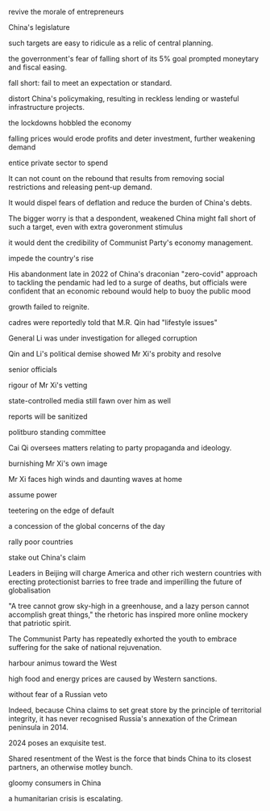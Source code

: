 

revive the morale of entrepreneurs  

China's legislature  

such targets are easy to ridicule as a relic of central planning.  

the goverronment's fear of falling short of its 5% goal prompted moneytary and fiscal easing.  

fall short: fail to meet an expectation or standard.  

distort China's policymaking, resulting in reckless lending or wasteful infrastructure projects.  

the lockdowns hobbled the economy  

falling prices would erode profits and deter investment, further weakening demand  

entice private sector to spend  

It can not count on the rebound that results from removing social restrictions and releasing pent-up demand.  


It would dispel fears of deflation and reduce the burden of China's debts.  

The bigger worry is that a despondent, weakened China might fall short of such a target, even with extra goveronment stimulus  

it would dent the credibility of Communist Party's economy management.  


impede the country's rise  

His abandonment late in 2022 of China's draconian "zero-covid" approach to tackling the pendamic had led to a surge of deaths,
but officials were confident that an economic rebound would help to buoy the public mood  

growth failed to reignite.

cadres were reportedly told that M.R. Qin had "lifestyle issues"  

General Li was under investigation for alleged corruption  

Qin and Li's political demise showed Mr Xi's probity and resolve  

senior officials  

rigour of Mr Xi's vetting  

state-controlled media still fawn over him as well

reports will be sanitized

politburo standing committee  

Cai Qi oversees matters relating to party propaganda and ideology.  

burnishing Mr Xi's own image  

Mr Xi faces high winds and daunting waves at home  

assume power  

teetering on the edge of default  

a concession of the global concerns of the day  

rally poor countries  

stake out China's claim  

Leaders in Beijing will charge America and other rich western countries 
with erecting protectionist barries to free trade and imperilling the future of globalisation 

"A tree cannot grow sky-high in a greenhouse, and a lazy person cannot accomplish great things," 
the rhetoric has inspired more online mockery that patriotic spirit.  

The Communist Party has repeatedly exhorted the youth to embrace suffering 
for the sake of national rejuvenation.  

harbour animus toward the West  

high food and energy prices are caused by Western sanctions.  

without fear of a Russian veto  

Indeed, because China claims to set great store by the principle of territorial integrity,
it has never recognised Russia's annexation of the Crimean peninsula in 2014.  

2024 poses an exquisite test.  

Shared resentment of the West is the force that binds China to its closest partners, an otherwise motley bunch.  

gloomy consumers in China  

a humanitarian crisis is escalating.  
